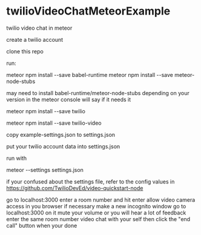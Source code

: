 # twilioVideoChatMeteorExample
twilio video chat in meteor

create a twilio account

clone this repo

run:

meteor npm install --save babel-runtime
meteor npm install --save meteor-node-stubs

may need to install babel-runtime/meteor-node-stubs depending on your version
in the meteor console will say if it needs it

meteor npm install --save twilio

meteor npm install --save twilio-video

copy example-settings.json to settings.json

put your twilio account data into settings.json

run with

meteor --settings settings.json

if your confused about the settings file, refer to the config values in
https://github.com/TwilioDevEd/video-quickstart-node

go to localhost:3000
enter a room number and hit enter
allow video camera access in you browser if necessary
make a new incognito window go to localhost:3000 on it
mute your volume or you will hear a lot of feedback
enter the same room number
video chat with your self then click the "end call" button when your done
